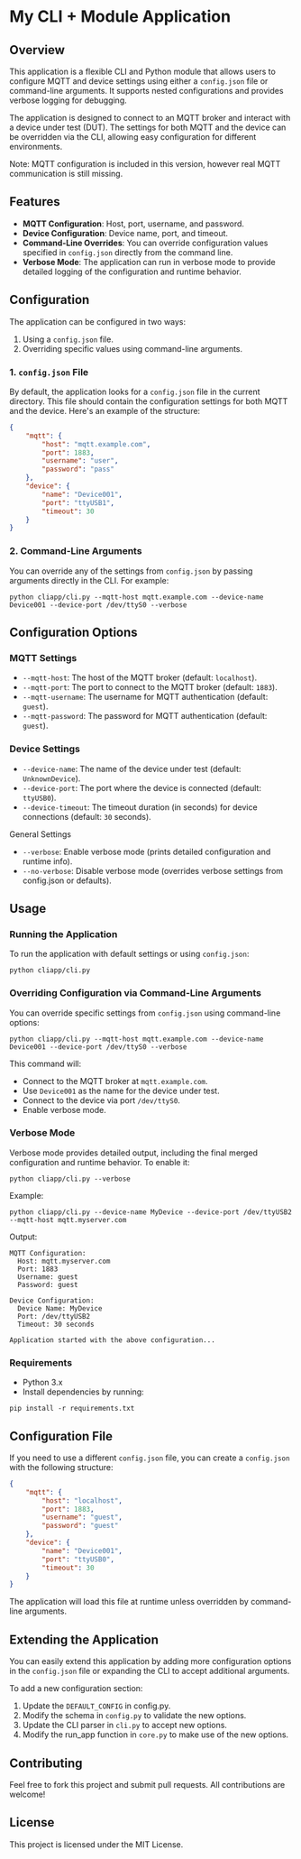 # My CLI + Module Application

## Overview

This application is a flexible CLI and Python module that allows users to configure MQTT and device settings using either a `config.json` file or command-line arguments. It supports nested configurations and provides verbose logging for debugging.

The application is designed to connect to an MQTT broker and interact with a device under test (DUT). The settings for both MQTT and the device can be overridden via the CLI, allowing easy configuration for different environments.

Note: MQTT configuration is included in this version, however real MQTT communication is still missing.

## Features

- **MQTT Configuration**: Host, port, username, and password.
- **Device Configuration**: Device name, port, and timeout.
- **Command-Line Overrides**: You can override configuration values specified in `config.json` directly from the command line.
- **Verbose Mode**: The application can run in verbose mode to provide detailed logging of the configuration and runtime behavior.

## Configuration

The application can be configured in two ways:
1. Using a `config.json` file.
2. Overriding specific values using command-line arguments.

### 1. `config.json` File

By default, the application looks for a `config.json` file in the current directory. This file should contain the configuration settings for both MQTT and the device. Here's an example of the structure:

```json
{
    "mqtt": {
        "host": "mqtt.example.com",
        "port": 1883,
        "username": "user",
        "password": "pass"
    },
    "device": {
        "name": "Device001",
        "port": "ttyUSB1",
        "timeout": 30
    }
}
```

### 2. Command-Line Arguments

You can override any of the settings from ```config.json``` by passing arguments directly in the CLI. For example:

```python cliapp/cli.py --mqtt-host mqtt.example.com --device-name Device001 --device-port /dev/ttyS0 --verbose```

## Configuration Options

### MQTT Settings

* ```--mqtt-host```: The host of the MQTT broker (default: ```localhost```).
* ```--mqtt-port```: The port to connect to the MQTT broker (default: ```1883```).
* ```--mqtt-username```: The username for MQTT authentication (default: ```guest```).
* ```--mqtt-password```: The password for MQTT authentication (default: ```guest```).

### Device Settings

* ```--device-name```: The name of the device under test (default: ```UnknownDevice```).
* ```--device-port```: The port where the device is connected (default: ```ttyUSB0```).
* ```--device-timeout```: The timeout duration (in seconds) for device connections (default: ```30``` seconds).

General Settings

* ```--verbose```: Enable verbose mode (prints detailed configuration and runtime info).
* ```--no-verbose```: Disable verbose mode (overrides verbose settings from config.json or defaults).

## Usage

### Running the Application

To run the application with default settings or using ```config.json```:

```python cliapp/cli.py```

### Overriding Configuration via Command-Line Arguments

You can override specific settings from ```config.json``` using command-line options:

```python cliapp/cli.py --mqtt-host mqtt.example.com --device-name Device001 --device-port /dev/ttyS0 --verbose```

This command will:

* Connect to the MQTT broker at ```mqtt.example.com```.
* Use ```Device001``` as the name for the device under test.
* Connect to the device via port ```/dev/ttyS0```.
* Enable verbose mode.

### Verbose Mode

Verbose mode provides detailed output, including the final merged configuration and runtime behavior. To enable it:

```python cliapp/cli.py --verbose```

Example:

```python cliapp/cli.py --device-name MyDevice --device-port /dev/ttyUSB2 --mqtt-host mqtt.myserver.com```

Output:

```
MQTT Configuration:
  Host: mqtt.myserver.com
  Port: 1883
  Username: guest
  Password: guest

Device Configuration:
  Device Name: MyDevice
  Port: /dev/ttyUSB2
  Timeout: 30 seconds

Application started with the above configuration...
```

### Requirements

* Python 3.x
* Install dependencies by running:

```pip install -r requirements.txt```

## Configuration File

If you need to use a different ```config.json``` file, you can create a ```config.json``` with the following structure:

```json
{
    "mqtt": {
        "host": "localhost",
        "port": 1883,
        "username": "guest",
        "password": "guest"
    },
    "device": {
        "name": "Device001",
        "port": "ttyUSB0",
        "timeout": 30
    }
}
```

The application will load this file at runtime unless overridden by command-line arguments.

## Extending the Application

You can easily extend this application by adding more configuration options in the ```config.json``` file or expanding the CLI to accept additional arguments.

To add a new configuration section:

1. Update the ```DEFAULT_CONFIG``` in config.py.
2. Modify the schema in ```config.py``` to validate the new options.
3. Update the CLI parser in ```cli.py``` to accept new options.
4. Modify the run_app function in ```core.py``` to make use of the new options.

## Contributing

Feel free to fork this project and submit pull requests. All contributions are welcome!

## License

This project is licensed under the MIT License.
